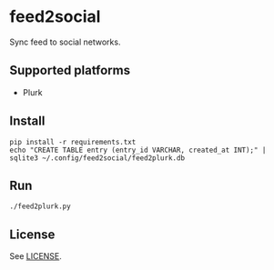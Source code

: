 # feed2social

Sync feed to social networks.

## Supported platforms

* Plurk

## Install

    pip install -r requirements.txt
    echo "CREATE TABLE entry (entry_id VARCHAR, created_at INT);" | sqlite3 ~/.config/feed2social/feed2plurk.db

## Run

    ./feed2plurk.py

## License

See [LICENSE](LICENSE).
